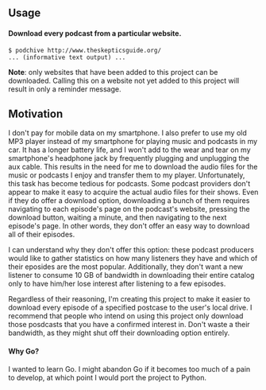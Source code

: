 ## Usage

#### Download every podcast from a particular website.

```
$ podchive http://www.theskepticsguide.org/
... (informative text output) ...
```

**Note**: only websites that have been added to this project can be downloaded.
Calling this on a website not yet added to this project will result in only a reminder message.


## Motivation

I don't pay for mobile data on my smartphone.
I also prefer to use my old MP3 player instead of my smartphone for playing music and podcasts in my car.
It has a longer battery life, and I won't add to the wear and tear on my smartphone's headphone jack by frequently plugging and unplugging the aux cable.
This results in the need for me to download the audio files for the music or podcasts I enjoy and transfer them to my player.
Unfortunately, this task has become tedious for podcasts.
Some podcast providers don't appear to make it easy to acquire the actual audio files for their shows.
Even if they do offer a download option, downloading a bunch of them requires navigating to each episode's page on the podcast's website, pressing the download button, waiting a minute, and then navigating to the next episode's page.
In other words, they don't offer an easy way to download all of their episodes.

I can understand why they don't offer this option: these podcast producers would like to gather statistics on how many listeners they have and which of their eposides are the most popular.
Additionally, they don't want a new listener to consume 10 GB of bandwidth in downloading their entire catalog only to have him/her lose interest after listening to a few episodes.

Regardless of their reasoning, I'm creating this project to make it easier to download every episode of a specified postcase to the user's local drive.
I recommend that people who intend on using this project only download those posdcasts that you have a confirmed interest in.
Don't waste a their bandwidth, as they might shut off their downloading option entirely.

#### Why Go?

I wanted to learn Go.
I might abandon Go if it becomes too much of a pain to develop, at which point I would port the project to Python.
